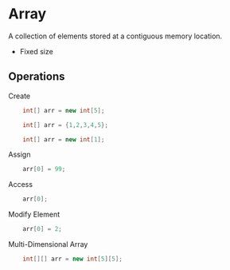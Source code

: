# Array

A collection of elements stored at a contiguous memory location.

- Fixed size

## Operations

Create
```java
    int[] arr = new int[5];
```

```java
    int[] arr = {1,2,3,4,5};
```

```java
    int[] arr = new int[1];
```

Assign
```java
    arr[0] = 99;
```

Access
```java
    arr[0];
```

Modify Element
```java
    arr[0] = 2;
```

Multi-Dimensional Array
```java
    int[][] arr = new int[5][5];
```

